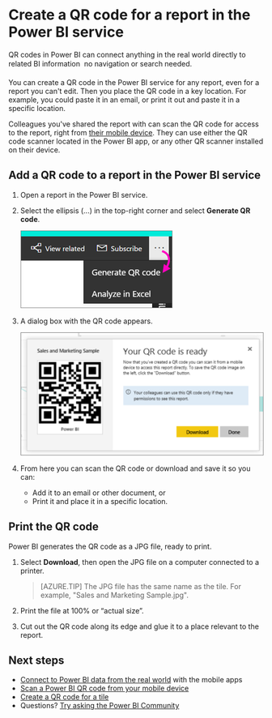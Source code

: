 <properties
   pageTitle="Create a QR code for a report in Power BI"
   description="QR codes in Power BI can connect anything in the real world directly to related BI information in the Power BI mobile app, no search needed."
   services="powerbi"
   documentationCenter=""
   authors="maggiesMSFT"
   manager="erikre"
   backup=""
   editor=""
   tags=""
   qualityFocus="no"
   qualityDate=""/>

<tags
   ms.service="powerbi"
   ms.devlang="NA"
   ms.topic="article"
   ms.tgt_pltfrm="NA"
   ms.workload="powerbi"
   ms.date="06/15/2017"
   ms.author="maggies"/>

# Create a QR code for a report in the Power BI service

QR codes in Power BI can connect anything in the real world directly to related BI information &#151; no navigation or search needed.

You can create a QR code in the Power BI service for any report, even for a report you can't edit. Then you place the QR code in a key location. For example, you could paste it in an email, or print it out and paste it in a specific location. 

Colleagues you've shared the report with can scan the QR code for access to the report, right from [their mobile device](powerbi-mobile-qr-code-for-tile.md). They can use either the QR code scanner located in the Power BI app, or any other QR scanner installed on their device.

## Add a QR code to a report in the Power BI service

1. Open a report in the Power BI service.

2. Select the ellipsis (...) in the top-right corner and select **Generate QR code**. 

    ![](media/powerbi-service-qr-code-for-report/power-bi-create-qr-code-report.png)

3. A dialog box with the QR code appears. 

    ![](media/powerbi-service-qr-code-for-report/powerbi_report_qrcode.png)

4. From here you can scan the QR code or download and save it so you can: 

     - Add it to an email or other document, or 
     - Print it and place it in a specific location. 

## Print the QR code

Power BI generates the QR code as a JPG file, ready to print. 

1. Select **Download**, then open the JPG file on a computer connected to a printer.  

    > [AZURE.TIP] The JPG file has the same name as the tile. For example, "Sales and Marketing Sample.jpg".

2. Print the file at 100% or “actual size”.  

3. Cut out the QR code along its edge and glue it to a place relevant to the report. 


## Next steps

-  [Connect to Power BI data from the real world](powerbi-mobile-data-in-real-world-context.md) with the mobile apps
-  [Scan a Power BI QR code from your mobile device](powerbi-mobile-qr-code-for-tile.md)
-  [Create a QR code for a tile](powerbi-service-qr-code-for-tile.md)
- Questions? [Try asking the Power BI Community](http://community.powerbi.com/)
